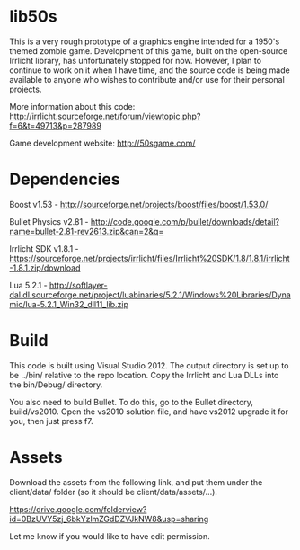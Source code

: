 # lib50s

This is a very rough prototype of a graphics engine intended for a 1950's themed zombie game.
Development of this game, built on the open-source Irrlicht library, has unfortunately stopped for now.
However, I plan to continue to work on it when I have time, and the source code is being made available to anyone who wishes to contribute and/or use for their personal projects.

More information about this code: http://irrlicht.sourceforge.net/forum/viewtopic.php?f=6&t=49713&p=287989

Game development website: http://50sgame.com/

# Dependencies
Boost v1.53 - http://sourceforge.net/projects/boost/files/boost/1.53.0/

Bullet Physics v2.81 - http://code.google.com/p/bullet/downloads/detail?name=bullet-2.81-rev2613.zip&can=2&q=

Irrlicht SDK v1.8.1 - https://sourceforge.net/projects/irrlicht/files/Irrlicht%20SDK/1.8/1.8.1/irrlicht-1.8.1.zip/download

Lua 5.2.1 - http://softlayer-dal.dl.sourceforge.net/project/luabinaries/5.2.1/Windows%20Libraries/Dynamic/lua-5.2.1_Win32_dll11_lib.zip

# Build
This code is built using Visual Studio 2012. The output directory is set up to be ../bin/ relative to the repo location. Copy the Irrlicht and Lua DLLs into the bin/Debug/ directory.

You also need to build Bullet. To do this, go to the Bullet directory, build/vs2010. Open the vs2010 solution file, and have vs2012 upgrade it for you, then just press f7.

# Assets
Download the assets from the following link, and put them under the client/data/ folder (so it should be client/data/assets/...).

https://drive.google.com/folderview?id=0BzUVY5zj_6bkYzlmZGdDZVJkNW8&usp=sharing

Let me know if you would like to have edit permission.
